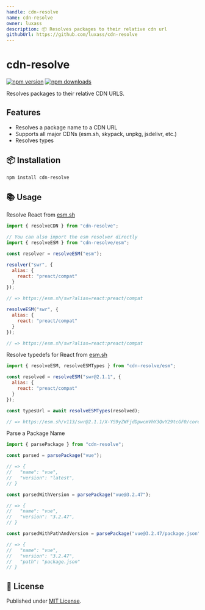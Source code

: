```yaml
---
handle: cdn-resolve
name: cdn-resolve
owner: luxass
description: 📦 Resolves packages to their relative cdn url
githubUrl: https://github.com/luxass/cdn-resolve
---
```


# cdn-resolve

[![npm version][npm-version-src]][npm-version-href]
[![npm downloads][npm-downloads-src]][npm-downloads-href]

Resolves packages to their relative CDN URLS.

## Features

* Resolves a package name to a CDN URL
* Supports all major CDNs (esm.sh, skypack, unpkg, jsdelivr, etc.)
* Resolves types

## 📦 Installation

```sh
npm install cdn-resolve
```

## 📚 Usage

Resolve React from [esm.sh](https://esm.sh)

```js
import { resolveCDN } from "cdn-resolve";

// You can also import the esm resolver directly
import { resolveESM } from "cdn-resolve/esm";

const resolver = resolveESM("esm");

resolver("swr", {
  alias: {
    react: "preact/compat"
  }
});

// => https://esm.sh/swr?alias=react:preact/compat

resolveESM("swr", {
  alias: {
    react: "preact/compat"
  }
});

// => https://esm.sh/swr?alias=react:preact/compat
```

Resolve typedefs for React from [esm.sh](https://esm.sh)

```js
import { resolveESM, resolveESMTypes } from "cdn-resolve/esm";

const resolved = resolveESM("swr@2.1.1", {
  alias: {
    react: "preact/compat"
  }
});

const typesUrl = await resolveESMTypes(resolved);

// => https://esm.sh/v113/swr@2.1.1/X-YS9yZWFjdDpwcmVhY3QvY29tcGF0/core/dist/index.d.ts
```

Parse a Package Name

```js
import { parsePackage } from "cdn-resolve";

const parsed = parsePackage("vue");

// => {
//   "name": "vue",
//   "version": "latest",
// }

const parsedWithVersion = parsePackage("vue@3.2.47");

// => {
//   "name": "vue",
//   "version": "3.2.47",
// }

const parsedWithPathAndVersion = parsePackage("vue@3.2.47/package.json");

// => {
//   "name": "vue",
//   "version": "3.2.47",
//   "path": "package.json"
// }
```

## 📄 License

Published under [MIT License](https://github.com/luxass/cdn-resolve/blob/main/LICENSE).

<!-- Badges -->

[npm-version-src]: https://img.shields.io/npm/v/cdn-resolve?style=flat&colorA=18181B&colorB=4169E1

[npm-version-href]: https://npmjs.com/package/cdn-resolve

[npm-downloads-src]: https://img.shields.io/npm/dm/cdn-resolve?style=flat&colorA=18181B&colorB=4169E1

[npm-downloads-href]: https://npmjs.com/package/cdn-resolve
